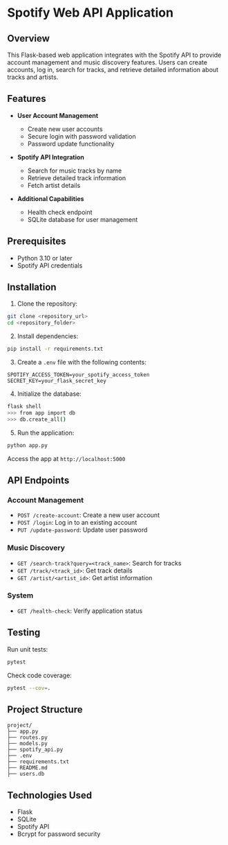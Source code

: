 # Spotify Web API Application

## Overview

This Flask-based web application integrates with the Spotify API to provide account management and music discovery features. Users can create accounts, log in, search for tracks, and retrieve detailed information about tracks and artists.

## Features

- **User Account Management**
  - Create new user accounts
  - Secure login with password validation
  - Password update functionality

- **Spotify API Integration**
  - Search for music tracks by name
  - Retrieve detailed track information
  - Fetch artist details

- **Additional Capabilities**
  - Health check endpoint
  - SQLite database for user management

## Prerequisites

- Python 3.10 or later
- Spotify API credentials

## Installation

1. Clone the repository:
```bash
git clone <repository_url>
cd <repository_folder>
```

2. Install dependencies:
```bash
pip install -r requirements.txt
```

3. Create a `.env` file with the following contents:
```
SPOTIFY_ACCESS_TOKEN=your_spotify_access_token
SECRET_KEY=your_flask_secret_key
```

4. Initialize the database:
```bash
flask shell
>>> from app import db
>>> db.create_all()
```

5. Run the application:
```bash
python app.py
```

Access the app at `http://localhost:5000`

## API Endpoints

### Account Management
- `POST /create-account`: Create a new user account
- `POST /login`: Log in to an existing account
- `PUT /update-password`: Update user password

### Music Discovery
- `GET /search-track?query=<track_name>`: Search for tracks
- `GET /track/<track_id>`: Get track details
- `GET /artist/<artist_id>`: Get artist information

### System
- `GET /health-check`: Verify application status

## Testing

Run unit tests:
```bash
pytest
```

Check code coverage:
```bash
pytest --cov=.
```

## Project Structure
```
project/
├── app.py
├── routes.py
├── models.py
├── spotify_api.py
├── .env
├── requirements.txt
├── README.md
├── users.db
```

## Technologies Used
- Flask
- SQLite
- Spotify API
- Bcrypt for password security

